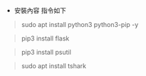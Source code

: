 * 安裝內容
指令如下

> sudo apt install python3 python3-pip -y

> pip3 install flask

> pip3 install psutil

> sudo apt install tshark

